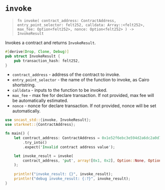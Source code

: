 # `invoke`

> `fn invoke(
    contract_address: ContractAddress,
    entry_point_selector: felt252,
    calldata: Array::<felt252>,
    max_fee: Option<felt252>,
    nonce: Option<felt252>
) -> InvokeResult`

Invokes a contract and returns `InvokeResult`.

```rust
#[derive(Drop, Clone, Debug)]
pub struct InvokeResult {
    pub transaction_hash: felt252,
}
```

- `contract_address` - address of the contract to invoke.
- `entry_point_selector` - the name of the function to invoke, as Cairo shortstring.
- `calldata` - inputs to the function to be invoked.
- `max_fee` - max fee for declare transaction. If not provided, max fee will be automatically estimated.
- `nonce` - nonce for declare transaction. If not provided, nonce will be set automatically.

```rust
use sncast_std::{invoke, InvokeResult};
use starknet::{ContractAddress};

fn main() {
    let contract_address: ContractAddress = 0x1e52f6ebc3e594d2a6dc2a0d7d193cb50144cfdfb7fdd9519135c29b67e427
        .try_into()
        .expect('Invalid contract address value');

    let invoke_result = invoke(
        contract_address, 'put', array![0x1, 0x2], Option::None, Option::None
    );
    
    println!("invoke_result: {}", invoke_result);
    println!("debug invoke_result: {:?}", invoke_result);
}
```
